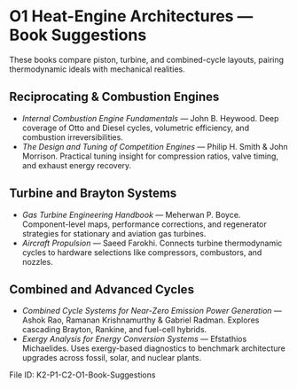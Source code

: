 # O1 Heat-Engine Architectures — Book Suggestions

These books compare piston, turbine, and combined-cycle layouts, pairing thermodynamic ideals with mechanical realities.

## Reciprocating & Combustion Engines
- *Internal Combustion Engine Fundamentals* — John B. Heywood. Deep coverage of Otto and Diesel cycles, volumetric efficiency, and combustion irreversibilities.
- *The Design and Tuning of Competition Engines* — Philip H. Smith & John Morrison. Practical tuning insight for compression ratios, valve timing, and exhaust energy recovery.

## Turbine and Brayton Systems
- *Gas Turbine Engineering Handbook* — Meherwan P. Boyce. Component-level maps, performance corrections, and regenerator strategies for stationary and aviation gas turbines.
- *Aircraft Propulsion* — Saeed Farokhi. Connects turbine thermodynamic cycles to hardware selections like compressors, combustors, and nozzles.

## Combined and Advanced Cycles
- *Combined Cycle Systems for Near-Zero Emission Power Generation* — Ashok Rao, Ramanan Krishnamurthy & Gabriel Radman. Explores cascading Brayton, Rankine, and fuel-cell hybrids.
- *Exergy Analysis for Energy Conversion Systems* — Efstathios Michaelides. Uses exergy-based diagnostics to benchmark architecture upgrades across fossil, solar, and nuclear plants.

File ID: K2-P1-C2-O1-Book-Suggestions
